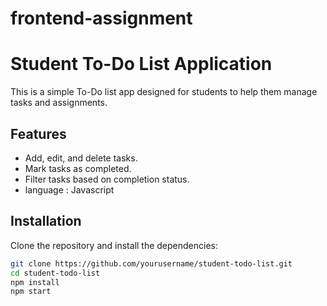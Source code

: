 # frontend-assignment
# Student To-Do List Application

This is a simple To-Do list app designed for students to help them manage tasks and assignments.

## Features

- Add, edit, and delete tasks.
- Mark tasks as completed.
- Filter tasks based on completion status.
- language : Javascript


## Installation

Clone the repository and install the dependencies:

```bash
git clone https://github.com/yourusername/student-todo-list.git
cd student-todo-list
npm install
npm start
